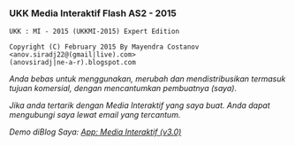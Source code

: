 ### UKK Media Interaktif Flash AS2 - 2015


    UKK : MI - 2015 (UKKMI-2015) Expert Edition

    Copyright (C) February 2015 By Mayendra Costanov <anov.siradj22@(gmail|live).com>
    (anovsiradj|ne-a-r).blogspot.com

_Anda bebas untuk menggunakan, merubah dan mendistribusikan termasuk tujuan komersial, dengan mencantumkan pembuatnya (saya)._

_Jika anda tertarik dengan Media Interaktif yang saya buat. Anda dapat mengubungi saya lewat email yang tercantum._

*Demo diBlog Saya: [App: Media Interaktif (v3.0)](http://anovsiradj.blogspot.com/)*
